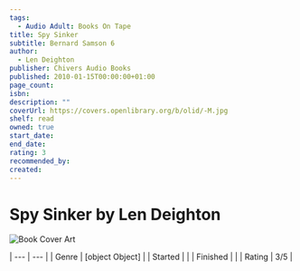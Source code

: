 ```yaml
---
tags:
  - Audio Adult: Books On Tape
title: Spy Sinker
subtitle: Bernard Samson 6
author:
  - Len Deighton
publisher: Chivers Audio Books
published: 2010-01-15T00:00:00+01:00
page_count: 
isbn: 
description: ""
coverUrl: https://covers.openlibrary.org/b/olid/-M.jpg
shelf: read
owned: true
start_date: 
end_date: 
rating: 3
recommended_by: 
created: 
---
```


# Spy Sinker by Len Deighton

![Book Cover Art](https://covers.openlibrary.org/b/olid/-M.jpg)


| --- | --- |
| Genre | [object Object] |
| Started |  |
| Finished |  |
| Rating | 3/5 |

